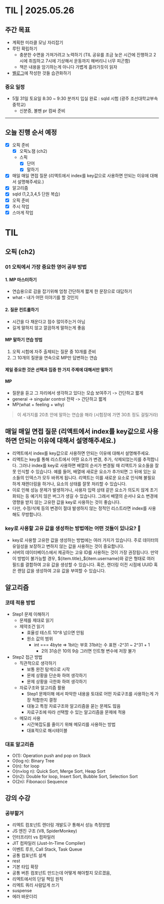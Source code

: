 # TIL | 2025.05.26

## 주간 목표

-   계획한 미라클 모닝 자리잡기
-   루틴 확립하기
    -   충분한 수면을 가져가려고 노력하기 (TIL 공유를 조금 늦은 시간에 진행하고 2시에 취침하고 7시에 기상해서 운동까지 해버리니 너무 피곤함)
    -   책은 내용을 암기하는게 아니다 가볍게 흘러가듯이 읽자
-   [벨로그](https://velog.io/@pigpgw/%EB%82%98%EC%9D%98-%EA%B0%9C%EB%B0%9C-%EC%84%B1%EC%9E%A5-%EC%A0%84%EB%9E%B5-%EC%83%9D%EA%B0%81%ED%95%98%EB%8A%94-%EA%B0%9C%EB%B0%9C%EC%9E%90%EB%A1%9C-%EB%82%98%EC%95%84%EA%B0%80%EA%B8%B0)에 작성한 것들 습관화하기

### 중요 일정

-   5월 31일 토요일 8:30 ~ 9:30 분까지 입실 완료 : sqld 시험 (광주 조선대학교부속중학교)
    -   신분증, 볼펜 pr 컴싸 준비

---

## 오늘 진행 순서 예정

-   [x] 오픽 준비
    -   [x] 오픽노잼 (ch2)
    -   스픽
        -   [x] 단어
        -   [x] 말하기
-   [x] 매일 매일 면접 질문 (리액트에서 index를 key값으로 사용하면 안되는 이유에 대해서 설명해주세요.)
-   [x] 알고리즘
-   [x] sqld (1,2,3,4,5 단원 복습)
-   [x] 오픽 준비
-   [x] 주시 작업
-   [x] 스마게 작업

# TIL

## 오픽 (ch2)

### 01 오픽에서 가장 중요한 영어 공부 방법

#### 1. MP 마스터하기

-   연습용으로 감을 잡기위해 엄청 간단하게 짧게 한 문장으로 대답하기
-   what - 내가 어떤 이야기를 할 것인지

#### 2. 질문 컨트롤하기

-   시간을 다 채운다고 점수 많이주는거 아님
-   길게 말하지 않고 깔끔하게 말하는게 좋음

#### MP 말하기 연습 방법

1. 오픽 시험에 자주 출제되는 질문 중 10개를 준비
2. 그 10개의 질문을 연속으로 MP만 답변하는 연습

#### 제일 중요한 것은 선택과 집중 한 가지 주제에 대해서만 말하기

#### MP

-   질문을 듣고 그 자리에서 생각하고 있다는 모습 보여주기 -> 간단하고 짧게
-   general -> singular control 전략 -> 간단하고 짧게
-   MP(what + feeling + why)

> 이 세가지를 20초 안에 말하는 연습을 해라 (시험장에 가면 30초 정도 걸릴거라)

## 매일 매일 면접 질문 (리액트에서 index를 key값으로 사용하면 안되는 이유에 대해서 설명해주세요.)

-   리액트에서 index를 key값으로 사용하면 안되는 이유에 대해서 설명해주세요.
-   리액트는 key를 통해 리스트에서 어떤 요소가 변경, 추가, 삭제되었는지를 추적합니다. 그러나 index를 key로 사용하면 배열의 순서가 변경될 때 리액트가 요소들을 잘못 인식할 수 있습니다. 예를 들어, 배열에 새로운 요소가 추가되면 그 뒤에 있는 요소들의 인덱스가 모두 바뀌게 됩니다. 리액트는 이를 새로운 요소로 인식해 불필요하게 재렌더링을 하거나, 요소의 상태를 잘못 처리할 수 있습니다.
-   이로 인해 성능 문제가 발생하거나, 사용자 입력 상태 같은 요소가 의도치 않게 초기화되는 등 예기치 않은 버그가 생길 수 있습니다. 그래서 배열의 순서나 요소 변경에 영향을 받지 않는 고유한 값을 key로 사용하는 것이 좋습니다.
-   다만, 수정/삭제 등의 변경이 절대 발생하지 않는 정적인 리스트라면 index를 사용해도 무방합니다.

### key로 사용할 고유 값을 생성하는 방법에는 어떤 것들이 있나요? 🤔

-   key로 사용할 고유한 값을 생성하는 방법에는 여러 가지가 있습니다. 주로 데이터의 유일성을 보장하고 변하지 않는 값을 사용하는 것이 중요합니다.
-   서버의 데이터베이스에서 제공하는 고유 ID를 사용하는 것이 가장 권장됩니다. 만약 이 방법이 불가능할 경우, ${item.title}_${item.username}와 같은 형태로 여러 필드를 결합하여 고유 값을 생성할 수 있습니다. 혹은, 렌더링 이전 시점에 UUID 혹은 랜덤 값을 생성하여 고유 값을 부여할 수 있습니다.

## 알고리즘

### 코테 적용 방법

-   Step1 문제 이해하기
    -   문제를 제대로 읽기
    -   제약조건 읽기
        -   효율성 테스트 10^8 넘으면 안됨
        -   원소 값의 범위
            -   int === 4byte => 1bit는 부호 31bit는 수 표현 -2^31 ~ 2^31 + 1
                -   2의 31승은 10의 9승 그러면 인트형 변수에 저장 불가
-   Step2 접근 방법
    -   직관적으로 생각하기
        -   보통 완전 탐색으로 시작
        -   문제 상황을 단순화 하여 생각하기
        -   문제 상황을 극한화 하여 생각하기
    -   자료구조와 알고리즘 활용
        -   Step1 문제이해 에서 파악한 내용을 토대로 어떤 자료구조를 사용하는게 가장 적합한지 결정
        -   대놓고 특정 자료구조와 알고리즘을 묻는 문제도 많음
        -   자료구조에 따라 선택할 수 있는 알고리즘을 문제에 적용
    -   메모리 사용
        -   시간복잡도를 줄이기 위해 메모리를 사용하는 방법
        -   대표적으로 해시테이블

### 대표 알고리즘

-   O(1): Operation push and pop on Stack
-   O(log n): Binary Tree
-   O(n): for loop
-   O(n×log n): Quick Sort, Merge Sort, Heap Sort
-   O(n2): Double for loop, Insert Sort, Bubble Sort, Selection Sort
-   O(2n): Fibonacci Sequence

## 강의 수강

### 공부할거

-   리엑트 컴포넌트 렌더링 개발도구 통해서 성능 측정방법
-   JS 엔진 구조 (V8, SpiderMonkey)
-   인터프리터 vs 컴파일러
-   JIT 컴파일러 (Just-In-Time Compiler)
-   이벤트 루프, Call Stack, Task Queue
-   공통 컴포넌트 설계
-   rest
-   기본 타입 확장
-   공통 버튼 컴포넌트 만드는데 어떻게 해야할지 모르겠음,
-   리엑트에서의 단일 책임 원칙
-   리엑트 쿼리 사람답게 쓰기
-   suspense
-   에러 바운더리
